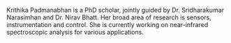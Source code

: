 Krithika Padmanabhan is a PhD scholar, jointly guided by Dr. Sridharakumar Narasimhan and Dr. Nirav Bhatt. Her broad area of research is sensors, instrumentation and control. She is currently working on near-infrared spectroscopic analysis for various applications.
